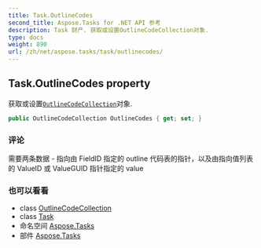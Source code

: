 ```yaml
---
title: Task.OutlineCodes
second_title: Aspose.Tasks for .NET API 参考
description: Task 财产. 获取或设置OutlineCodeCollection对象.
type: docs
weight: 890
url: /zh/net/aspose.tasks/task/outlinecodes/
---
```

## Task.OutlineCodes property

获取或设置[`OutlineCodeCollection`](../../outlinecodecollection/)对象.

```csharp
public OutlineCodeCollection OutlineCodes { get; set; }
```

### 评论

需要两条数据 - 指向由 FieldID 指定的 outline 代码表的指针，以及由指向值列表的 ValueID 或 ValueGUID 指针指定的 value

### 也可以看看

* class [OutlineCodeCollection](../../outlinecodecollection/)
* class [Task](../)
* 命名空间 [Aspose.Tasks](../../task/)
* 部件 [Aspose.Tasks](../../../)


